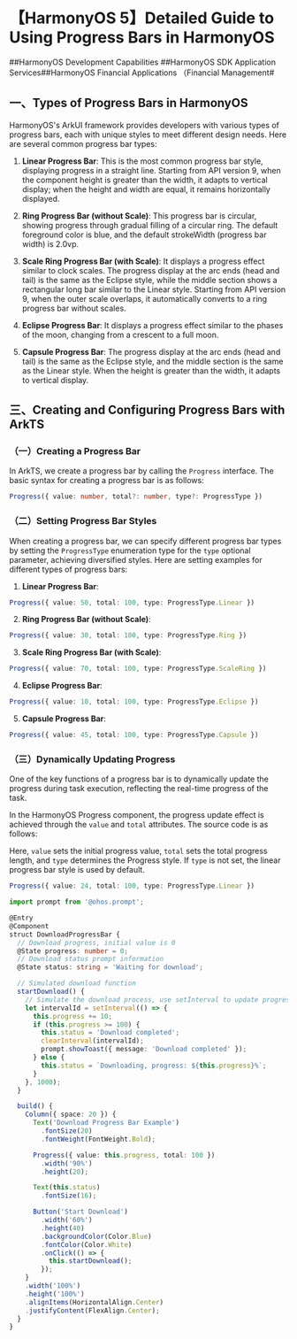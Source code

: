 # 【HarmonyOS 5】Detailed Guide to Using Progress Bars in HarmonyOS  

\##HarmonyOS Development Capabilities ##HarmonyOS SDK Application Services##HarmonyOS Financial Applications （Financial Management#  

## 一、Types of Progress Bars in HarmonyOS  

HarmonyOS's ArkUI framework provides developers with various types of progress bars, each with unique styles to meet different design needs. Here are several common progress bar types:  

1. **Linear Progress Bar**: This is the most common progress bar style, displaying progress in a straight line. Starting from API version 9, when the component height is greater than the width, it adapts to vertical display; when the height and width are equal, it remains horizontally displayed.  

2. **Ring Progress Bar (without Scale)**: This progress bar is circular, showing progress through gradual filling of a circular ring. The default foreground color is blue, and the default strokeWidth (progress bar width) is 2.0vp.  

3. **Scale Ring Progress Bar (with Scale)**: It displays a progress effect similar to clock scales. The progress display at the arc ends (head and tail) is the same as the Eclipse style, while the middle section shows a rectangular long bar similar to the Linear style. Starting from API version 9, when the outer scale overlaps, it automatically converts to a ring progress bar without scales.  

4. **Eclipse Progress Bar**: It displays a progress effect similar to the phases of the moon, changing from a crescent to a full moon.  

5. **Capsule Progress Bar**: The progress display at the arc ends (head and tail) is the same as the Eclipse style, and the middle section is the same as the Linear style. When the height is greater than the width, it adapts to vertical display.  


## 三、Creating and Configuring Progress Bars with ArkTS  

### （一）Creating a Progress Bar  

In ArkTS, we create a progress bar by calling the `Progress` interface. The basic syntax for creating a progress bar is as follows:  

```typescript
Progress({ value: number, total?: number, type?: ProgressType })
```  

### （二）Setting Progress Bar Styles  

When creating a progress bar, we can specify different progress bar types by setting the `ProgressType` enumeration type for the `type` optional parameter, achieving diversified styles. Here are setting examples for different types of progress bars:  

1. **Linear Progress Bar**:  

```typescript
Progress({ value: 50, total: 100, type: ProgressType.Linear })
```  

2. **Ring Progress Bar (without Scale)**:  

```typescript
Progress({ value: 30, total: 100, type: ProgressType.Ring })
```  

3. **Scale Ring Progress Bar (with Scale)**:  

```typescript
Progress({ value: 70, total: 100, type: ProgressType.ScaleRing })
```  

4. **Eclipse Progress Bar**:  

```typescript
Progress({ value: 10, total: 100, type: ProgressType.Eclipse })
```  

5. **Capsule Progress Bar**:  

```typescript
Progress({ value: 45, total: 100, type: ProgressType.Capsule })
```  

### （三）Dynamically Updating Progress  

One of the key functions of a progress bar is to dynamically update the progress during task execution, reflecting the real-time progress of the task.  

In the HarmonyOS Progress component, the progress update effect is achieved through the `value` and `total` attributes. The source code is as follows:  

Here, `value` sets the initial progress value, `total` sets the total progress length, and `type` determines the Progress style. If `type` is not set, the linear progress bar style is used by default.  

```typescript
Progress({ value: 24, total: 100, type: ProgressType.Linear })
```  

```typescript
import prompt from '@ohos.prompt';

@Entry
@Component
struct DownloadProgressBar {
  // Download progress, initial value is 0
  @State progress: number = 0;
  // Download status prompt information
  @State status: string = 'Waiting for download';

  // Simulated download function
  startDownload() {
    // Simulate the download process, use setInterval to update progress periodically
    let intervalId = setInterval(() => {
      this.progress += 10;
      if (this.progress >= 100) {
        this.status = 'Download completed';
        clearInterval(intervalId);
        prompt.showToast({ message: 'Download completed' });
      } else {
        this.status = `Downloading, progress: ${this.progress}%`;
      }
    }, 1000);
  }

  build() {
    Column({ space: 20 }) {
      Text('Download Progress Bar Example')
        .fontSize(20)
        .fontWeight(FontWeight.Bold);

      Progress({ value: this.progress, total: 100 })
        .width('90%')
        .height(20);

      Text(this.status)
        .fontSize(16);

      Button('Start Download')
        .width('60%')
        .height(40)
        .backgroundColor(Color.Blue)
        .fontColor(Color.White)
        .onClick(() => {
          this.startDownload();
        });
    }
    .width('100%')
    .height('100%')
    .alignItems(HorizontalAlign.Center)
    .justifyContent(FlexAlign.Center);
  }
}
```
